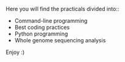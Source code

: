 Here you will find the practicals divided into::

- Command-line programming
- Best coding practices
- Python programming
- Whole genome sequencing analysis
 
Enjoy :)

